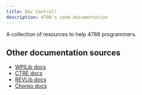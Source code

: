 ```yaml
---
title: Doc Control!
description: 4788's code documentation
---
```

A collection of resources to help 4788 programmers.

## Other documentation sources
- [WPILib docs](/other/wpilib)
- [CTRE docs](/other/ctre)
- [REVLib docs](/other/revlib)
- [Choreo docs](/other/choreo)
